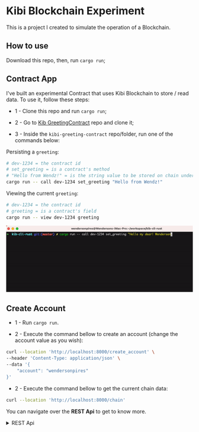 # Kibi Blockchain Experiment

This is a project I created to simulate the operation of a Blockchain.

## How to use

Download this repo, then, run `cargo run`;

## Contract App

I've built an experimental Contract that uses Kibi Blockchain to store / read data. To use it, follow these steps:

- 1 - Clone this repo and run `cargo run`;

- 2 - Go to [Kib GreetingContract](#) repo and clone it;

- 3 - Inside the `kibi-greeting-contract` repo/folder, run one of the commands below:

Persisting a `greeting`:

```sh
# dev-1234 = the contract id
# set_greeting = is a contract's method
# "Hello from Wendz!" = is the string value to be stored on chain under the contract
cargo run -- call dev-1234 set_greeting "Hello from Wendz!"
```

Viewing the current `greeting`:

```sh
# dev-1234 = the contract id
# greeting = is a contract's field
cargo run -- view dev-1234 greeting
```

<p align="left">
  <img src="showcase.gif" />
</p>

## Create Account

- 1 - Run `cargo run`.

- 2 - Execute the command bellow to create an account (change the account value as you wish):

```sh
curl --location 'http://localhost:8000/create_account' \
--header 'Content-Type: application/json' \
--data '{
    "account": "wendersonpires"
}'
```

- 2 - Execute the command bellow to get the current chain data:

```sh
curl --location 'http://localhost:8000/chain'
```

You can navigate over the **REST Api** to get to know more.

<details>
  <summary>REST Api</summary>
  
### health check

**URI:** http://localhost:8000 </br>
**METHOD:** GET </br>

### new transaction

**URI:** http://localhost:8000/new_transaction </br>
**METHOD:** POST </br>
**BODY:**

```json
{
  "from": "public key? user name?",
  "to": "<optional for now>",
  "content": "json content"
}
```

O `body` que é o `dado` de cada transação é salvo na chain em forma de String (stringified JSON).

### create account

**URI:** http://localhost:8000/create_account </br>
**METHOD:** POST </br>
**BODY:**
**AUTO-MINE:** true

```json
{
  "account": "wendersonpires.kib"
}
```

Esta rota faz executa o `mine` automaticamente pois deve-se assegurar que uma conta igual não seja registrada novamente.

### mine

**URI:** http://localhost:8000/mine </br>
**METHOD:** GET </br>

### chain

**URI:** http://localhost:8000/chain </br>
**METHOD:** GET </br>

Durante o processo de buscar os blocos, todos os dados (`transactions` / `dado`) é convertido para JSON novamente para ser exibido ao cliente final.

### contract transaction

**URI:** http://localhost:8000/contract_transaction </br>
**METHOD:** POST </br>
**BODY:**

```json
{
  "tx_type": "CONTRACT",
  "contract_id": "dev-1234",
  "data": "stringified json content"
}
```

Rota usada para guardar novos dados em um contrato específico.

### contract_payload

**URI:** http://localhost:8000/contract_payload/<contract_id> </br>
**METHOD:** GET </br>

Rota usada para buscar os dados mais atuais de um contrato.

</details>
